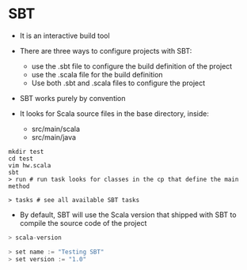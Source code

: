 # SBT

- It is an interactive build tool

- There are three ways to configure projects with SBT:
  - use the .sbt file to configure the build definition of the project
  - use the .scala file for the build definition
  - Use both .sbt and .scala files to configure the project

- SBT works purely by convention
- It looks for Scala source files in the base directory, inside:
  - src/main/scala
  - src/main/java


```shell
mkdir test
cd test
vim hw.scala
sbt
> run # run task looks for classes in the cp that define the main method

> tasks # see all available SBT tasks
```

- By default, SBT will use the Scala version that shipped with SBT to compile
  the source code of the project

```scala
> scala-version

> set name := "Testing SBT"
> set version := "1.0"
```
